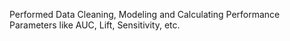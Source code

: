 Performed Data Cleaning, Modeling and Calculating Performance Parameters like AUC, Lift, Sensitivity, etc.
